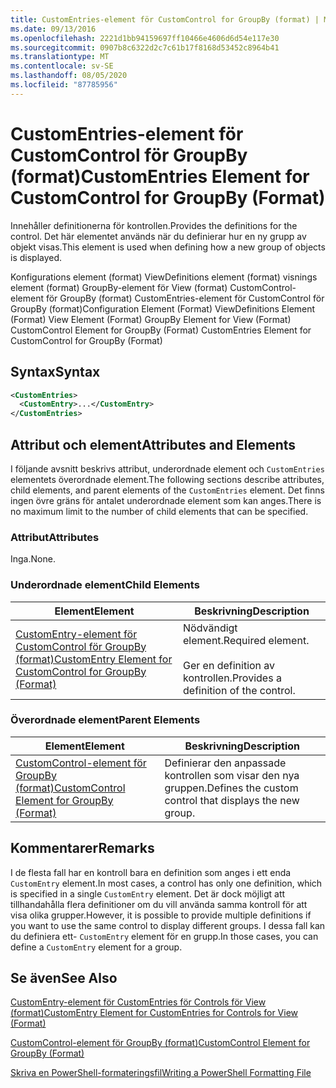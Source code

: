 ```yaml
---
title: CustomEntries-element för CustomControl for GroupBy (format) | Microsoft Docs
ms.date: 09/13/2016
ms.openlocfilehash: 2221d1bb94159697ff10466e4606d6d54e117e30
ms.sourcegitcommit: 0907b8c6322d2c7c61b17f8168d53452c8964b41
ms.translationtype: MT
ms.contentlocale: sv-SE
ms.lasthandoff: 08/05/2020
ms.locfileid: "87785956"
---
```

# <a name="customentries-element-for-customcontrol-for-groupby-format"></a><span data-ttu-id="d51d7-102">CustomEntries-element för CustomControl för GroupBy (format)</span><span class="sxs-lookup"><span data-stu-id="d51d7-102">CustomEntries Element for CustomControl for GroupBy (Format)</span></span>

<span data-ttu-id="d51d7-103">Innehåller definitionerna för kontrollen.</span><span class="sxs-lookup"><span data-stu-id="d51d7-103">Provides the definitions for the control.</span></span> <span data-ttu-id="d51d7-104">Det här elementet används när du definierar hur en ny grupp av objekt visas.</span><span class="sxs-lookup"><span data-stu-id="d51d7-104">This element is used when defining how a new group of objects is displayed.</span></span>

<span data-ttu-id="d51d7-105">Konfigurations element (format) ViewDefinitions element (format) visnings element (format) GroupBy-element för View (format) CustomControl-element för GroupBy (format) CustomEntries-element för CustomControl för GroupBy (format)</span><span class="sxs-lookup"><span data-stu-id="d51d7-105">Configuration Element (Format) ViewDefinitions Element (Format) View Element (Format) GroupBy Element for View (Format) CustomControl Element for GroupBy (Format) CustomEntries Element for CustomControl for GroupBy (Format)</span></span>

## <a name="syntax"></a><span data-ttu-id="d51d7-106">Syntax</span><span class="sxs-lookup"><span data-stu-id="d51d7-106">Syntax</span></span>

```xml
<CustomEntries>
  <CustomEntry>...</CustomEntry>
</CustomEntries>
```

## <a name="attributes-and-elements"></a><span data-ttu-id="d51d7-107">Attribut och element</span><span class="sxs-lookup"><span data-stu-id="d51d7-107">Attributes and Elements</span></span>

<span data-ttu-id="d51d7-108">I följande avsnitt beskrivs attribut, underordnade element och `CustomEntries` elementets överordnade element.</span><span class="sxs-lookup"><span data-stu-id="d51d7-108">The following sections describe attributes, child elements, and parent elements of the `CustomEntries` element.</span></span> <span data-ttu-id="d51d7-109">Det finns ingen övre gräns för antalet underordnade element som kan anges.</span><span class="sxs-lookup"><span data-stu-id="d51d7-109">There is no maximum limit to the number of child elements that can be specified.</span></span>

### <a name="attributes"></a><span data-ttu-id="d51d7-110">Attribut</span><span class="sxs-lookup"><span data-stu-id="d51d7-110">Attributes</span></span>

<span data-ttu-id="d51d7-111">Inga.</span><span class="sxs-lookup"><span data-stu-id="d51d7-111">None.</span></span>

### <a name="child-elements"></a><span data-ttu-id="d51d7-112">Underordnade element</span><span class="sxs-lookup"><span data-stu-id="d51d7-112">Child Elements</span></span>

|<span data-ttu-id="d51d7-113">Element</span><span class="sxs-lookup"><span data-stu-id="d51d7-113">Element</span></span>|<span data-ttu-id="d51d7-114">Beskrivning</span><span class="sxs-lookup"><span data-stu-id="d51d7-114">Description</span></span>|
|-------------|-----------------|
|[<span data-ttu-id="d51d7-115">CustomEntry-element för CustomControl för GroupBy (format)</span><span class="sxs-lookup"><span data-stu-id="d51d7-115">CustomEntry Element for CustomControl for GroupBy (Format)</span></span>](./customentry-element-for-customcontrol-for-groupby-format.md)|<span data-ttu-id="d51d7-116">Nödvändigt element.</span><span class="sxs-lookup"><span data-stu-id="d51d7-116">Required element.</span></span><br /><br /> <span data-ttu-id="d51d7-117">Ger en definition av kontrollen.</span><span class="sxs-lookup"><span data-stu-id="d51d7-117">Provides a definition of the control.</span></span>|

### <a name="parent-elements"></a><span data-ttu-id="d51d7-118">Överordnade element</span><span class="sxs-lookup"><span data-stu-id="d51d7-118">Parent Elements</span></span>

|<span data-ttu-id="d51d7-119">Element</span><span class="sxs-lookup"><span data-stu-id="d51d7-119">Element</span></span>|<span data-ttu-id="d51d7-120">Beskrivning</span><span class="sxs-lookup"><span data-stu-id="d51d7-120">Description</span></span>|
|-------------|-----------------|
|[<span data-ttu-id="d51d7-121">CustomControl-element för GroupBy (format)</span><span class="sxs-lookup"><span data-stu-id="d51d7-121">CustomControl Element for GroupBy (Format)</span></span>](./customcontrol-element-for-groupby-format.md)|<span data-ttu-id="d51d7-122">Definierar den anpassade kontrollen som visar den nya gruppen.</span><span class="sxs-lookup"><span data-stu-id="d51d7-122">Defines the custom control that displays the new group.</span></span>|

## <a name="remarks"></a><span data-ttu-id="d51d7-123">Kommentarer</span><span class="sxs-lookup"><span data-stu-id="d51d7-123">Remarks</span></span>

<span data-ttu-id="d51d7-124">I de flesta fall har en kontroll bara en definition som anges i ett enda `CustomEntry` element.</span><span class="sxs-lookup"><span data-stu-id="d51d7-124">In most cases, a control has only one definition, which is specified in a single `CustomEntry` element.</span></span> <span data-ttu-id="d51d7-125">Det är dock möjligt att tillhandahålla flera definitioner om du vill använda samma kontroll för att visa olika grupper.</span><span class="sxs-lookup"><span data-stu-id="d51d7-125">However, it is possible to provide multiple definitions if you want to use the same control to display different groups.</span></span> <span data-ttu-id="d51d7-126">I dessa fall kan du definiera ett- `CustomEntry` element för en grupp.</span><span class="sxs-lookup"><span data-stu-id="d51d7-126">In those cases, you can define a `CustomEntry` element for a group.</span></span>

## <a name="see-also"></a><span data-ttu-id="d51d7-127">Se även</span><span class="sxs-lookup"><span data-stu-id="d51d7-127">See Also</span></span>

[<span data-ttu-id="d51d7-128">CustomEntry-element för CustomEntries för Controls för View (format)</span><span class="sxs-lookup"><span data-stu-id="d51d7-128">CustomEntry Element for CustomEntries for Controls for View (Format)</span></span>](./customentry-element-for-customentries-for-controls-for-view-format.md)

[<span data-ttu-id="d51d7-129">CustomControl-element för GroupBy (format)</span><span class="sxs-lookup"><span data-stu-id="d51d7-129">CustomControl Element for GroupBy (Format)</span></span>](./customcontrol-element-for-groupby-format.md)

[<span data-ttu-id="d51d7-130">Skriva en PowerShell-formateringsfil</span><span class="sxs-lookup"><span data-stu-id="d51d7-130">Writing a PowerShell Formatting File</span></span>](./writing-a-powershell-formatting-file.md)
